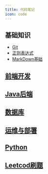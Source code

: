 ```yaml
---
title: 代码笔记
icon: code
---
```

## 基础知识
- [Git](/code/基础知识/Git.md)
- [正则表达式](/code/基础知识/正则表达式.md)
- [MarkDown基础](/code/基础知识/Markdown基础语法.md)
## [前端开发](/code/前端开发)
## [Java后端](/code/java)
## [数据库](/code/数据库)
## [运维与部署](/code/运维与部署)
## [Python](/code/python)
## [Leetcod刷题](/code/Leetcode)